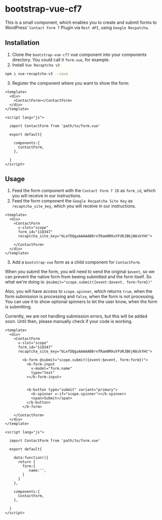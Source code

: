 # bootstrap-vue-cf7

This is a small component, which enables you to create and submit forms to WordPress' `Contact Form 7` Plugin via `Rest API`, using `Google Recpatcha`.

## Installation

1. Clone the `bootstrap-vue-cf7` vue component into your components directory. You could call it `form.vue`, for example.
2. Install `Vue Recaptcha v3`

```bash
npm i vue-recaptcha-v3 --save
```

3. Register the component where you want to show the form:

```vue
<template>
  <div>
    <ContactForm></ContactForm>
  </div>
</template>

<script lang="js">

  import ContactForm from 'path/to/form.vue'

  export default{

    components:{
      ContactForm,
    },
    
  }
</script>
```

## Usage

1. Feed the form component with the `Contact Form 7 ID` as `form_id`, which you will receive in our instructions.
2. Feed the form component the `Google Recpatcha Site Key` as `recaptcha_site_key`, which you will receive in our instructions.

```vue
<template>
  <div>
    <ContactForm
      v-slot="scope"
      form_id="118347"
      recaptcha_site_key="6LefDQgaAAAAAB0rnTRam0MXuYFURJB6jN8skYHt">

    </ContactForm>
  </div>
</template>
```

3. Add a `bootstrap-vue` form as a child component for `ContactForm`.

When you submit the form, you will need to send the original `$event`, so we can prevent the native form from beeing submitted and the form itself. So what we're doing is: `@submit="scope.submit({event:$event, form:form})"`

Also, you will have access to `scope.spinner`, which returns `true`, when the form submission is processing and `false`, when the form is not processing. You can use it to show optional spinners to let the user know, when the form is submitting.

Currently, we are not handling submission errors, but this will be added soon. Until then, please manually check if your code is working.

```vue
<template>
  <div>
    <ContactForm
      v-slot="scope"
      form_id="118347"
      recaptcha_site_key="6LefDQgaAAAAAB0rnTRam0MXuYFURJB6jN8skYHt">

        <b-form @submit="scope.submit({event:$event, form:form})">
          <b-form-input
            v-model="form.name"
            type="text"
          ></b-form-input>


          <b-button type="submit" variant="primary">
            <b-spinner v-if="scope.spinner"></b-spinner>
            <span>Submit</span>
          </b-button>
        </b-form>

    </ContactForm>
  </div>
</template>

<script lang="js">

  import ContactForm from 'path/to/form.vue'

  export default{
  
    data:function(){
      return {
        form:{
           name:'',
        }
      }
    },

    components:{
      ContactForm,
    },
    
  }
</script>
```
